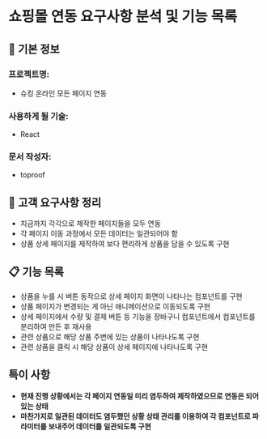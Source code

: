 # 쇼핑몰 연동 요구사항 분석 및 기능 목록

## 📌 기본 정보
### 프로젝트명: 
- 슈킹 온라인 모든 페이지 연동

### 사용하게 될 기술: 
- React

### 문서 작성자: 
- toproof

## 📝 고객 요구사항 정리
- 지금까지 각각으로 제작한 페이지들을 모두 연동
- 각 페이지 이동 과정에서 모든 데이터는 일관되어야 함
- 상품 상세 페이지를 제작하여 보다 편리하게 상품을 담을 수 있도록 구현

## 📋 기능 목록
- 상품을 누를 시 버튼 동작으로 상세 페이지 화면이 나타나는 컴포넌트를 구현
- 상품 페이지가 변경되는 게 아닌 애니메이션으로 이동되도록 구현
- 상세 페이지에서 수량 및 결제 버튼 등 기능을 장바구니 컴포넌트에서 컴포넌트를 분리하여 만든 후 재사용
- 관련 상품으로 해당 상품 주변에 있는 상품이 나타나도록 구현
- 관련 상품을 클릭 시 해당 상품이 상세 페이지에 나타나도록 구현

## 특이 사항
- **현재 진행 상황에서는 각 페이지 연동일 미리 염두하여 제작하였으므로 연동은 되어있는 상태**
- **마찬가지로 일관된 데이터도 염두했던 상황 상태 관리를 이용하여 각 컴포넌트로 파라미터를 보내주어 데이터를 일관되도록 구현**
